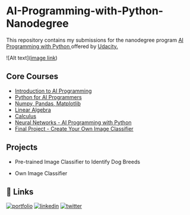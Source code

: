 # AI-Programming-with-Python-Nanodegree

This repository contains my submissions for the nanodegree program <a href="https://www.udacity.com/course/ai-programming-python-nanodegree--nd089"> AI Programming with Python </a> offered by <a href="https://www.udacity.com/"> Udacity.</a>

![Alt text]([image link](https://media.licdn.com/dms/image/D5622AQFeyrcyU5hL8g/feedshare-shrink_2048_1536/0/1697652340114?e=1702512000&v=beta&t=sQ1gZkXAIaLmW4gxN-yV-__B2VxHSMhpTOHjVGWtaPk))


## Core Courses

 - [Introduction to AI Programming](https://awesomeopensource.com/project/elangosundar/awesome-README-templates)
 - [Python for AI Programmers](https://github.com/matiassingers/awesome-readme)
 - [Numpy, Pandas, Matplotlib](https://bulldogjob.com/news/449-how-to-write-a-good-readme-for-your-github-project)
 - [Linear Algebra](https://awesomeopensource.com/project/elangosundar/awesome-README-templates)
 - [Calculus](https://github.com/matiassingers/awesome-readme)
 - [Neural Networks - AI Programming with Python](https://bulldogjob.com/news/449-how-to-write-a-good-readme-for-your-github-project)
 - [Final Project - Create Your Own Image Classifier](https://bulldogjob.com/news/449-how-to-write-a-good-readme-for-your-github-project)



                                                                                                                                                                                                                


## Projects

- Pre-trained Image Classifier to Identify Dog Breeds

- Own Image Classifier


## 🔗 Links
[![portfolio](https://img.shields.io/badge/my_portfolio-000?style=for-the-badge&logo=ko-fi&logoColor=white)](https://katherineoelsner.com/)
[![linkedin](https://img.shields.io/badge/linkedin-0A66C2?style=for-the-badge&logo=linkedin&logoColor=white)](https://www.linkedin.com/)
[![twitter](https://img.shields.io/badge/twitter-1DA1F2?style=for-the-badge&logo=twitter&logoColor=white)](https://twitter.com/)
